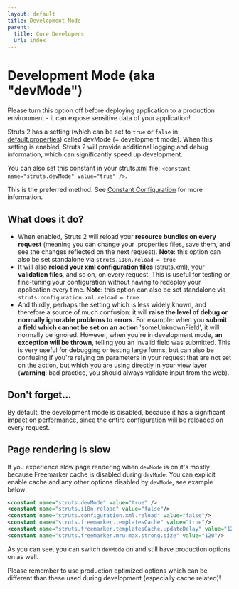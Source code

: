 ```yaml
---
layout: default
title: Development Mode
parent:
  title: Core Developers
  url: index
---
```


# Development Mode (aka "devMode")

Please turn this option off before deploying application to a production environment - it can expose sensitive data of your application!

Struts 2 has a setting (which can be set to `true` or `false` in [default.properties](default-properties)) 
called devMode (= development mode). When this setting is enabled, Struts 2 will provide additional logging and debug 
information, which can significantly speed up development.

You can also set this constant in your struts.xml file: `<constant name="struts.devMode" value="true" />`.

This is the preferred method. See [Constant Configuration](constant-configuration) for more information.

## What does it do?

- When enabled, Struts 2 will reload your **resource bundles on every request** (meaning you can change your .properties 
  files, save them, and see the changes reflected on the next request). 
  **Note**: this option can also be set standalone via `struts.i18n.reload = true`
- It will also **reload your xml configuration files** ([struts.xml](struts-xml)), your **validation files**, 
  and so on, on every request. This is useful for testing or fine-tuning your configuration without having to redeploy 
  your application every time.
  **Note**: this option can also be set standalone via `struts.configuration.xml.reload = true`
- And thirdly, perhaps the setting which is less widely known, and therefore a source of much confusion: it will 
  **raise the level of debug or normally ignorable problems to errors**. For example: when you 
  **submit a field which cannot be set on an action** 'someUnknownField', it will normally be ignored. However, when 
  you're in development mode, **an exception will be thrown**, telling you an invalid field was submitted. This is very 
  useful for debugging or testing large forms, but can also be confusing if you're relying on parameters in your request 
  that are not set on the action, but which you are using directly in your view layer (**warning**: bad practice, 
  you should always validate input from the web).

## Don't forget...

By default, the development mode is disabled, because it has a significant impact on [performance](performance-tuning), 
since the entire configuration will be reloaded on every request.

## Page rendering is slow

If you experience slow page rendering when `devMode` is on it's mostly because Freemarker cache is disabled during 
`devMode`. You can explicit enable cache and any other options disabled by `devMode`, see example below:

```xml
<constant name="struts.devMode" value="true" />
<constant name="struts.i18n.reload" value="false"/>
<constant name="struts.configuration.xml.reload" value="false"/>
<constant name="struts.freemarker.templatesCache" value="true"/>
<constant name="struts.freemarker.templatesCache.updateDelay" value="120"/>
<constant name="struts.freemarker.mru.max.strong.size" value="120"/>
```
As you can see, you can switch `devMode` on and still have production options on as well.

Please remember to use production optimized options which can be different than these used during development 
(especially cache related)!
